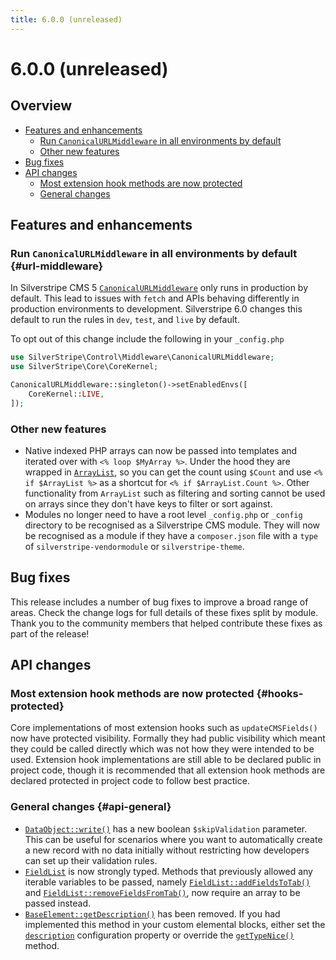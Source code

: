 ```yaml
---
title: 6.0.0 (unreleased)
---
```


# 6.0.0 (unreleased)

## Overview

- [Features and enhancements](#features-and-enhancements)
  - [Run `CanonicalURLMiddleware` in all environments by default](#url-middleware)
  - [Other new features](#other-new-features)
- [Bug fixes](#bug-fixes)
- [API changes](#api-changes)
  - [Most extension hook methods are now protected](#hooks-protected)
  - [General changes](#api-general)

## Features and enhancements

### Run `CanonicalURLMiddleware` in all environments by default {#url-middleware}

In Silverstripe CMS 5 [`CanonicalURLMiddleware`](api:SilverStripe\Control\Middleware\CanonicalURLMiddleware) only runs in production by default. This lead to issues with `fetch` and APIs behaving differently in production environments to development. Silverstripe 6.0 changes this default to run the rules in `dev`, `test`, and `live` by default.

To opt out of this change include the following in your `_config.php`

```php
use SilverStripe\Control\Middleware\CanonicalURLMiddleware;
use SilverStripe\Core\CoreKernel;

CanonicalURLMiddleware::singleton()->setEnabledEnvs([
    CoreKernel::LIVE,
]);
```

### Other new features

- Native indexed PHP arrays can now be passed into templates and iterated over with `<% loop $MyArray %>`. Under the hood they are wrapped in [`ArrayList`](api:SilverStripe\View\ViewableData), so you can get the count using `$Count` and use `<% if $ArrayList %>` as a shortcut for `<% if $ArrayList.Count %>`. Other functionality from `ArrayList` such as filtering and sorting cannot be used on arrays since they don't have keys to filter or sort against.
- Modules no longer need to have a root level `_config.php` or `_config` directory to be recognised as a Silverstripe CMS module. They will now be recognised as a module if they have a `composer.json` file with a `type` of `silverstripe-vendormodule` or `silverstripe-theme`.

## Bug fixes

This release includes a number of bug fixes to improve a broad range of areas. Check the change logs for full details of these fixes split by module. Thank you to the community members that helped contribute these fixes as part of the release!

## API changes

### Most extension hook methods are now protected {#hooks-protected}

Core implementations of most extension hooks such as `updateCMSFields()` now have protected visibility. Formally they had public visibility which meant they could be called directly which was not how they were intended to be used. Extension hook implementations are still able to be declared public in project code, though it is recommended that all extension hook methods are declared protected in project code to follow best practice.

### General changes {#api-general}

- [`DataObject::write()`](api:SilverStripe\ORM\DataObject::write()) has a new boolean `$skipValidation` parameter. This can be useful for scenarios where you want to automatically create a new record with no data initially without restricting how developers can set up their validation rules.
- [`FieldList`](api:SilverStripe\Forms\FieldList) is now strongly typed. Methods that previously allowed any iterable variables to be passed, namely [`FieldList::addFieldsToTab()`](api:SilverStripe\Forms\FieldList::addFieldsToTab()) and [`FieldList::removeFieldsFromTab()`](api:SilverStripe\Forms\FieldList::removeFieldsFromTab()), now require an array to be passed instead.
- [`BaseElement::getDescription()`](api:DNADesign\Elemental\Models\BaseElement::getDescription()) has been removed. If you had implemented this method in your custom elemental blocks, either set the [`description`](api:DNADesign\Elemental\Models\BaseElement->description) configuration property or override the [`getTypeNice()`](api:DNADesign\Elemental\Models\BaseElement::getTypeNice()) method.

<!--- Changes below this line will be automatically regenerated -->

<!--- Changes above this line will be automatically regenerated -->
